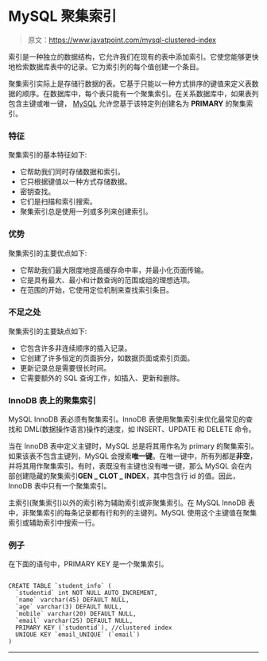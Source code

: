 # MySQL 聚集索引

> 原文：<https://www.javatpoint.com/mysql-clustered-index>

索引是一种独立的数据结构，它允许我们在现有的表中添加索引。它使您能够更快地检索数据库表中的记录。它为索引列的每个值创建一个条目。

聚集索引实际上是存储行数据的表。它基于只能以一种方式排序的键值来定义表数据的顺序。在数据库中，每个表只能有一个聚集索引。在关系数据库中，如果表列包含主键或唯一键， [MySQL](https://www.javatpoint.com/mysql-tutorial) 允许您基于该特定列创建名为 **PRIMARY** 的聚集索引。

### 特征

聚集索引的基本特征如下:

*   它帮助我们同时存储数据和索引。
*   它只根据键值以一种方式存储数据。
*   密钥查找。
*   它们是扫描和索引搜索。
*   聚集索引总是使用一列或多列来创建索引。

### 优势

聚集索引的主要优点如下:

*   它帮助我们最大限度地提高缓存命中率，并最小化页面传输。
*   它是具有最大、最小和计数查询的范围或组的理想选项。
*   在范围的开始，它使用定位机制来查找索引条目。

### 不足之处

聚集索引的主要缺点如下:

*   它包含许多非连续顺序的插入记录。
*   它创建了许多恒定的页面拆分，如数据页面或索引页面。
*   更新记录总是需要很长时间。
*   它需要额外的 SQL 查询工作，如插入、更新和删除。

### InnoDB 表上的聚集索引

MySQL InnoDB 表必须有聚集索引。InnoDB 表使用聚集索引来优化最常见的查找和 DML(数据操作语言)操作的速度，如 INSERT、UPDATE 和 DELETE 命令。

当在 InnoDB 表中定义主键时，MySQL 总是将其用作名为 primary 的聚集索引。如果该表不包含主键列，MySQL 会搜索**唯一键**。在唯一键中，所有列都是**非空**，并将其用作聚集索引。有时，表既没有主键也没有唯一键，那么 MySQL 会在内部创建隐藏的聚集索引**GEN _ CLOT _ INDEX**，其中包含行 id 的值。因此，InnoDB 表中只有一个聚集索引。

主索引(聚集索引)以外的索引称为辅助索引或非聚集索引。在 MySQL InnoDB 表中，非聚集索引的每条记录都有行和列的主键列。MySQL 使用这个主键值在聚集索引或辅助索引中搜索一行。

### 例子

在下面的语句中，PRIMARY KEY 是一个聚集索引。

```

CREATE TABLE `student_info` (
  `studentid` int NOT NULL AUTO_INCREMENT,
  `name` varchar(45) DEFAULT NULL,
  `age` varchar(3) DEFAULT NULL,
  `mobile` varchar(20) DEFAULT NULL,
  `email` varchar(25) DEFAULT NULL,
  PRIMARY KEY (`studentid`), //clustered index
  UNIQUE KEY `email_UNIQUE` (`email`)
)

```

* * *